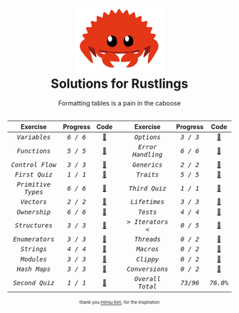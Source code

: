 <h1 align="center">
  <img src="https://github.com/alstn2468/rustlings-solution/raw/main/logo.png" alt="rust" width="200">
    <div>Solutions for Rustlings</div>
</h1>
<div align="center">Formatting tables is a pain in the caboose</div>
<br>
<div align="center">
  
| Exercise                 | Progress       | Code                                           |      | Exercise                      | Progress      | Code                                                                                                 |
| :----------------------: | :------------: | :--------------------------------------------: | :--: | :---------------------------: | :-----------: | :--------------------------------------------------------------------------------------------------: |
| *<samp>Variables*        | *<samp>6 / 6*  | [:link:](/exercises/01_variables)              |      | *<samp>Options*               | *<samp>3 / 3*  | [:link:](/exercises/12_options)             |
| *<samp>Functions*        | *<samp>5 / 5*  | [:link:](/exercises/02_functions)              |      | *<samp>Error Handling*        | *<samp>6 / 6*  | [:link:](/exercises/13_error_handling)      |
| *<samp>Control Flow*     | *<samp>3 / 3*  | [:link:](/exercises/03_if)                     |      | *<samp>Generics*              | *<samp>2 / 2*  | [:link:](/exercises/14_generics)            |
| *<samp>First Quiz*       | *<samp>1 / 1*  | [:link:](/exercises/quiz1.rs)                  |      | *<samp>Traits*                | *<samp>5 / 5*  | [:link:](/exercises/15_traits)              |
| *<samp>Primitive Types*  | *<samp>6 / 6*  | [:link:](/exercises/04_primitive_types)        |      | *<samp>Third Quiz*            | *<samp>1 / 1*  | [:link:](/exercises/quiz3.rs)               |
| *<samp>Vectors*          | *<samp>2 / 2*  | [:link:](/exercises/05_vecs)                   |      | *<samp>Lifetimes*             | *<samp>3 / 3*  | [:link:](/exercises/16_lifetimes)           |
| *<samp>Ownership*        | *<samp>6 / 6*  | [:link:](/exercises/06_move_semantics)         |      | *<samp>Tests*                 | *<samp>4 / 4*  | [:link:](/exercises/17_tests)               |
| *<samp>Structures*       | *<samp>3 / 3*  | [:link:](/exercises/07_structs)                |      | *<samp>> Iterators <*         | *<samp>0 / 5*  | [:link:](https://github.com/hyphena/rustlings/)              |
| *<samp>Enumerators*      | *<samp>3 / 3*  | [:link:](/exercises/08_enums)                  |      | *<samp>Threads*               | *<samp>0 / 2*  | [:link:](https://github.com/hyphena/rustlings/)              |
| *<samp>Strings*          | *<samp>4 / 4*  | [:link:](/exercises/09_strings)                |      | *<samp>Macros*                | *<samp>0 / 2*  | [:link:](https://github.com/hyphena/rustlings/)              |
| *<samp>Modules*          | *<samp>3 / 3*  | [:link:](/exercises/10_modules)                |      | *<samp>Clippy*                | *<samp>0 / 2*  | [:link:](https://github.com/hyphena/rustlings/)              |
| *<samp>Hash Maps*        | *<samp>3 / 3*  | [:link:](/exercises/11_hashmaps)               |      | *<samp>Conversions*           | *<samp>0 / 2*  | [:link:](https://github.com/hyphena/rustlings/)              |
| *<samp>Second Quiz*      | *<samp>1 / 1*  | [:link:](/exercises/quiz2.rs)                  |      | *<samp>Overall Total*         | *<samp>73/96*  |  *<samp>76.0%*             |

<sub><sup>thank you <a href="https://github.com/alstn2468/rustlings-solution/tree/main">minsu kim</a>, for the inspiration</sub></sub>
</div>
